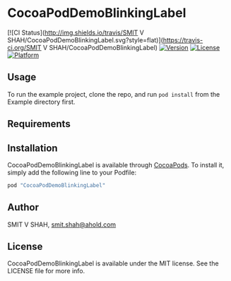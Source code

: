 # CocoaPodDemoBlinkingLabel

[![CI Status](http://img.shields.io/travis/SMIT V SHAH/CocoaPodDemoBlinkingLabel.svg?style=flat)](https://travis-ci.org/SMIT V SHAH/CocoaPodDemoBlinkingLabel)
[![Version](https://img.shields.io/cocoapods/v/CocoaPodDemoBlinkingLabel.svg?style=flat)](http://cocoapods.org/pods/CocoaPodDemoBlinkingLabel)
[![License](https://img.shields.io/cocoapods/l/CocoaPodDemoBlinkingLabel.svg?style=flat)](http://cocoapods.org/pods/CocoaPodDemoBlinkingLabel)
[![Platform](https://img.shields.io/cocoapods/p/CocoaPodDemoBlinkingLabel.svg?style=flat)](http://cocoapods.org/pods/CocoaPodDemoBlinkingLabel)

## Usage

To run the example project, clone the repo, and run `pod install` from the Example directory first.

## Requirements

## Installation

CocoaPodDemoBlinkingLabel is available through [CocoaPods](http://cocoapods.org). To install
it, simply add the following line to your Podfile:

```ruby
pod "CocoaPodDemoBlinkingLabel"
```

## Author

SMIT V SHAH, smit.shah@ahold.com

## License

CocoaPodDemoBlinkingLabel is available under the MIT license. See the LICENSE file for more info.

